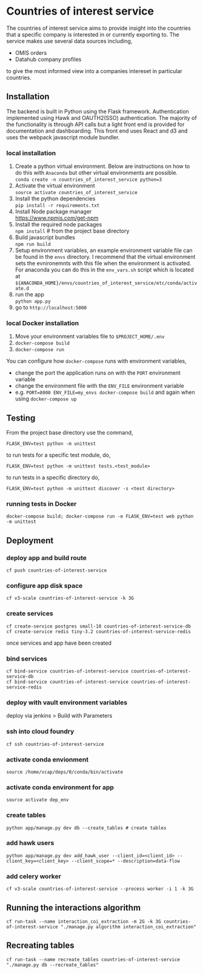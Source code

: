 # Countries of interest service
The countries of interest service aims to provide insight into the countries that a specific company is interested in or currently exporting to. The service makes use several data sources including,

* OMIS orders
* Datahub company profiles

to give the most informed view into a companies intereset in particular countries.

## Installation
The backend is built in Python using the Flask framework. Authentication implemented using Hawk and OAUTH2(SSO) authentication. The majority of the functionality is through API calls but a light front end is provided for documentation and dashboarding. This front end uses React and d3 and uses the webpack javascript module bundler. 

### local installation
1. Create a python virtual environment. Below are instructions on how to do this with `Anaconda` but other virtual environments are possible.
    <br />`conda create -n countries_of_interest_service python=3`
2. Activate the virtual environment
    <br />`source activate countries_of_interest_service`
3. Install the python dependencies
    <br />`pip install -r requirements.txt`
4. Install Node package manager
    <br />https://www.npmjs.com/get-npm
5. Install the required node packages
    <br />`npm install` # from the project base directory
6. Build javascript bundles
    <br />`npm run build`
7. Setup environment variables, an example environment variable file can be found in the `envs` directory. I recommend that the virtual environment sets the evnironemnts with this file when the environment is activated. For anaconda you can do this in the `env_vars.sh` script which is located at `${ANACONDA_HOME}/envs/countries_of_interest_service/etc/conda/activate.d`
8. run the app
    <br />`python app.py`
9. go to `http://localhost:5000`

### local Docker installation
1. Move your environment variables file to `$PROJECT_HOME/.env`
2. `docker-compose build`
3. `docker-compose run`

You can configure how `docker-compose` runs with environment variables,
* change the port the application runs on with the `PORT` environment variable
* change the environment file with the `ENV_FILE` environment variable
* e.g. `PORT=8000 ENV_FILE=my_envs docker-compose build` and again when using `docker-compose up`

## Testing
From the project base directory use the command,

`FLASK_ENV=test python -m unittest`

to run tests for a specific test module, do,

`FLASK_ENV=test python -m unittest tests.<test_module>`

to run tests in a specific directory do,

`FLASK_ENV=test python -m unittest discover -s <test directory>`

### running tests in Docker
`docker-compose build; docker-compose run -e FLASK_ENV=test web python -m unittest`


## Deployment

### deploy app and build route
`cf push countries-of-interest-service`

### configure app disk space
`cf v3-scale countries-of-interest-service -k 3G`

### create services
`cf create-service postgres small-10 countries-of-interest-service-db`  
`cf create-service redis tiny-3.2 countries-of-interest-service-redis`

once services and app have been created

### bind services
`cf bind-service countries-of-interest-service countries-of-interest-service-db`  
`cf bind-service countries-of-interest-service countries-of-interest-service-redis`

### deploy with vault environment variables
deploy via jenkins > Build with Parameters

### ssh into cloud foundry
`cf ssh countries-of-interest-service`

### activate conda envionment
`source /home/vcap/deps/0/conda/bin/activate`

### activate conda environment for app
`source activate dep_env`

### create tables
`python app/manage.py dev db --create_tables # create tables`

### add hawk users
`python app/manage.py dev add_hawk_user --client_id=<client_id> --client_key=<client_key> --client_scope=* --description=data-flow`

### add celery worker
`cf v3-scale countries-of-interest-service --process worker -i 1 -k 3G`

## Running the interactions algorithm
`cf run-task --name interaction_coi_extraction -m 2G -k 3G countries-of-interest-service "./manage.py algorithm interaction_coi_extraction"`

## Recreating tables
`cf run-task --name recreate_tables countries-of-interest-service "./manage.py db --recreate_tables"`
